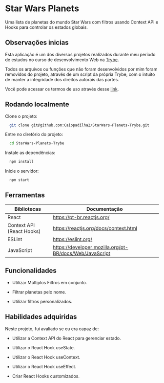 
# Star Wars Planets

Uma lista de planetas do mundo Star Wars com filtros usando Context API e Hooks para controlar os estados globais.

## Observações inicias

Esta aplicação é um dos diversos projetos realizados durante meu período de estudos no curso de desenvolvimento Web na [Trybe](https://www.betrybe.com/).

Todos os arquivos ou funções que não foram desenvolvidos por mim foram removidos do projeto, através de um script da própria Trybe, com o intuito de manter a integridade dos direitos autorais das partes.

Você pode acessar os termos de uso através desse [link](https://www.betrybe.com/termos-de-uso).


## Rodando localmente

Clone o projeto:

```bash
  git clone git@github.com:Caiopadilha2/StarWars-Planets-Trybe.git
```

Entre no diretório do projeto:

```bash
  cd StarWars-Planets-Trybe
```

Instale as dependências:

```bash
  npm install
```

Inicie o servidor:

```bash
  npm start
```
    
## Ferramentas

| Bibliotecas | Documentação |
| ------ | ------ |
| React | https://pt-br.reactjs.org/ |
| Context API (React Hooks)| https://reactjs.org/docs/context.html |
| ESLint| https://eslint.org/ |
| JavaScript | https://developer.mozilla.org/pt-BR/docs/Web/JavaScript |


## Funcionalidades

- Utilizar Múltiplos Filtros em conjunto.

- Filtrar planetas pelo nome.

- Utilizar filtros personalizados.


## Habilidades adquiridas

Neste projeto, fui avaliado se eu era capaz de:

- Utilizar a Context API do React para gerenciar estado.

- Utilizar o React Hook useState.

- Utilizar o React Hook useContext.

- Utilizar o React Hook useEffect.

- Criar React Hooks customizados.
